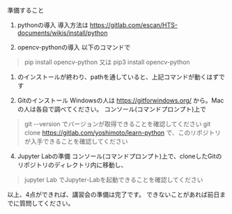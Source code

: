 準備すること
1. pythonの導入 導入方法は https://gitlab.com/escan/HTS-documents/wikis/install/python

2. opencv-pythonの導入 以下のコマンドで
> pip install opencv-python
又は
> pip3 install opencv-python
1. のインストールが終わり、pathを通していると、上記コマンドが動くはずです

3. Gitのインストール
Windowsの人は https://gitforwindows.org/ から。Macの人は各自で調べてください。
コンソール(コマンドプロンプト)上で
> git --version
でバージョンが取得できることを確認してください
> git clone https://gitlab.com/yoshimoto/learn-python
で、このリポジトリが入手できることを確認してください

4. Jupyter Labの準備
コンソール(コマンドプロンプト)上で、cloneしたGitのリポジトリのディレクトリ内に移動し、
> jupyter Lab
でJupyter-Labを起動できることを確認してください

以上、4点ができれば、講習会の準備は完了です。
できないことがあれば前日までに質問してください。
